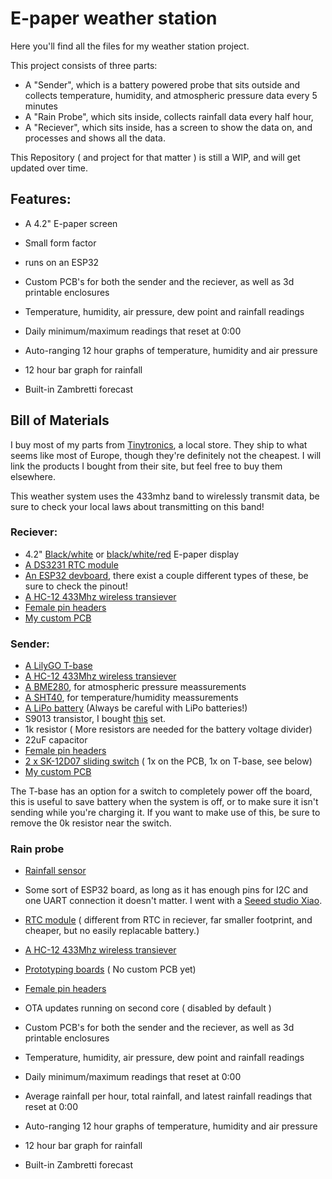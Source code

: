 # E-paper weather station

Here you'll find all the files for my weather station project.

This project consists of three parts:
- A "Sender", which is a battery powered probe that sits outside and collects temperature, humidity, and atmospheric pressure data every 5 minutes
- A "Rain Probe", which sits inside, collects rainfall data every half hour, 
- A "Reciever", which sits inside, has a screen to show the data on, and processes and shows all the data.

This Repository ( and project for that matter ) is still a WIP, and will get updated over time.
## Features:
- A 4.2" E-paper screen
- Small form factor
- runs on an ESP32

- Custom PCB's for both the sender and the reciever, as well as 3d printable enclosures
- Temperature, humidity, air pressure, dew point and rainfall readings
- Daily minimum/maximum readings that reset at 0:00
- Auto-ranging 12 hour graphs of temperature, humidity and air pressure
- 12 hour bar graph for rainfall
- Built-in Zambretti forecast
##  Bill of Materials

I buy most of my parts from [Tinytronics](https://www.tinytronics.nl/en), a local store. They ship to what seems like most of Europe, though they're definitely  not the cheapest.
I will link the products I bought from their site, but feel free to buy them elsewhere.

This weather system uses the 433mhz band to wirelessly transmit data, be sure to check your local laws about transmitting on this band!
### Reciever:
- 4.2" [Black/white](https://www.waveshare.com/4.2inch-e-paper-module.htm) or [black/white/red](https://www.waveshare.com/product/4.2inch-e-paper-module-b.htm) E-paper display
- [A DS3231 RTC module](https://www.tinytronics.nl/en/sensors/time/dfrobot-fermion-ds3232-rtc-module-i2c)
- [An ESP32 devboard](https://www.tinytronics.nl/en/development-boards/microcontroller-boards/with-wi-fi/esp32-wifi-and-bluetooth-board-cp2102), there exist a couple different types of these, be sure to check the pinout!
- [A HC-12 433Mhz wireless transiever](https://www.tinytronics.nl/en/communication-and-signals/wireless/rf/modules/hc-12-si4438-wireless-serial-port-module-433mhz)
- [Female pin headers](https://www.tinytronics.nl/en/cables-and-connectors/connectors/pin-headers/female/20-pins-header-female)
- [My custom PCB](https://github.com/Snow014/Epaper_WeatherStation/tree/Reciever/Reciever/PCB)


### Sender:
- [A LilyGO T-base](https://www.tinytronics.nl/en/development-boards/microcontroller-boards/with-wi-fi/lilygo-ttgo-t-base-esp8266)
- [A HC-12 433Mhz wireless transiever](https://www.tinytronics.nl/en/communication-and-signals/wireless/rf/modules/hc-12-si4438-wireless-serial-port-module-433mhz) 
- [A BME280](https://www.tinytronics.nl/en/sensors/air/pressure/bme280-digital-barometer-pressure-and-humidity-sensor-module), for atmospheric pressure meassurements
- [A SHT40](https://www.tinytronics.nl/en/sensors/air/humidity/dfrobot-fermion-sht40-temperature-and-humidity-sensor), for temperature/humidity meassurements
- [A LiPo battery](https://www.tinytronics.nl/en/power/batteries/li-po/li-po-accu-3.7v-2000mah) (Always be careful with LiPo batteries!)
- S9013 transistor, I bought [this](https://www.tinytronics.nl/en/components/transistors/transistor-set-to-92-170-pieces) set.
- 1k resistor ( More resistors are needed for the battery voltage divider)
- 22uF capacitor
- [Female pin headers](https://www.tinytronics.nl/en/cables-and-connectors/connectors/pin-headers/female/20-pins-header-female)
- [2 x SK-12D07 sliding switch](https://www.tinytronics.nl/en/switches/manual-switches/slide-switches/small-switch-for-pcb-or-breadboard) ( 1x on the PCB, 1x on T-base, see below)
- [My custom PCB](https://github.com/Snow014/Epaper_WeatherStation/tree/Reciever/Sender/PCB)

The T-base has an option for a switch to completely power off the board, this is useful to save battery when the system is off, or to make sure it isn't sending while you're charging it. If you want to make use of this, be sure to remove the 0k resistor near the switch.

### Rain probe

- [Rainfall sensor](https://www.tinytronics.nl/en/sensors/liquid/dfrobot-gravity-tipping-bucket-rainfall-sensor-i2c-uart)
- Some sort of ESP32 board, as long as it has enough pins for I2C and one UART connection it doesn't matter. I went with a [Seeed studio Xiao](https://www.tinytronics.nl/en/development-boards/microcontroller-boards/with-wi-fi/seeed-studio-xiao-esp32-s3).
- [RTC module](https://www.tinytronics.nl/en/sensors/time/rtc-ds3231-incl.-battery-for-raspberry-pi) ( different from RTC in reciever, far smaller footprint, and cheaper, but no easily replacable battery.)
- [A HC-12 433Mhz wireless transiever](https://www.tinytronics.nl/en/communication-and-signals/wireless/rf/modules/hc-12-si4438-wireless-serial-port-module-433mhz)
- [Prototyping boards](https://www.tinytronics.nl/en/tools-and-mounting/prototyping-supplies/experiment-pcbs/experiment-pcb-4cm*6cm-double-sided) ( No custom PCB yet)
- [Female pin headers](https://www.tinytronics.nl/en/cables-and-connectors/connectors/pin-headers/female/20-pins-header-female)


- OTA updates running on second core ( disabled by default )
- Custom PCB's for both the sender and the reciever, as well as 3d printable enclosures
- Temperature, humidity, air pressure, dew point and rainfall readings
- Daily minimum/maximum readings that reset at 0:00
- Average rainfall per hour, total rainfall, and latest rainfall readings that reset at 0:00
- Auto-ranging 12 hour graphs of temperature, humidity and air pressure
- 12 hour bar graph for rainfall
- Built-in Zambretti forecast
